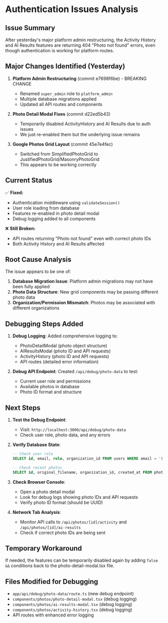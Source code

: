 # Authentication Issues Analysis

## Issue Summary
After yesterday's major platform admin restructuring, the Activity History and AI Results features are returning 404 "Photo not found" errors, even though authentication is working for platform routes.

## Major Changes Identified (Yesterday)
1. **Platform Admin Restructuring** (commit e7698f6be) - BREAKING CHANGE
   - Renamed `super_admin` role to `platform_admin` 
   - Multiple database migrations applied
   - Updated all API routes and components

2. **Photo Detail Modal Fixes** (commit d22ed5b43)
   - Temporarily disabled ActivityHistory and AI Results due to auth issues
   - We just re-enabled them but the underlying issue remains

3. **Google Photos Grid Layout** (commit 45e7e4fec)  
   - Switched from SimplifiedPhotoGrid to JustifiedPhotoGrid/MasonryPhotoGrid
   - This appears to be working correctly

## Current Status
✅ **Fixed:**
- Authentication middleware using `validateSession()`
- User role loading from database
- Features re-enabled in photo detail modal
- Debug logging added to all components

❌ **Still Broken:**
- API routes returning "Photo not found" even with correct photo IDs
- Both Activity History and AI Results affected

## Root Cause Analysis
The issue appears to be one of:

1. **Database Migration Issue**: Platform admin migrations may not have been fully applied
2. **Photo Data Structure**: New grid components may be passing different photo data
3. **Organization/Permission Mismatch**: Photos may be associated with different organizations

## Debugging Steps Added
1. **Debug Logging**: Added comprehensive logging to:
   - PhotoDetailModal (photo object structure)
   - AIResultsModal (photo ID and API requests)
   - ActivityHistory (photo ID and API requests)
   - API routes (detailed error information)

2. **Debug API Endpoint**: Created `/api/debug/photo-data` to test:
   - Current user role and permissions
   - Available photos in database
   - Photo ID format and structure

## Next Steps
1. **Test the Debug Endpoint**:
   - Visit: `http://localhost:3000/api/debug/photo-data`
   - Check user role, photo data, and any errors

2. **Verify Database State**:
   ```sql
   -- Check user role
   SELECT id, email, role, organization_id FROM users WHERE email = 'tombranch88@gmail.com';
   
   -- Check recent photos
   SELECT id, original_filename, organization_id, created_at FROM photos ORDER BY created_at DESC LIMIT 10;
   ```

3. **Check Browser Console**:
   - Open a photo detail modal
   - Look for debug logs showing photo IDs and API requests
   - Verify photo ID format (should be UUID)

4. **Network Tab Analysis**:
   - Monitor API calls to `/api/photos/[id]/activity` and `/api/photos/[id]/ai-results`
   - Check if correct photo IDs are being sent

## Temporary Workaround
If needed, the features can be temporarily disabled again by adding `false &&` conditions back to the photo-detail-modal.tsx file.

## Files Modified for Debugging
- `app/api/debug/photo-data/route.ts` (new debug endpoint)
- `components/photos/photo-detail-modal.tsx` (debug logging)
- `components/photos/ai-results-modal.tsx` (debug logging)  
- `components/photos/activity-history.tsx` (debug logging)
- API routes with enhanced error logging